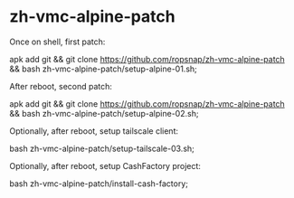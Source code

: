 # zh-vmc-alpine-patch

Once on shell, first patch:

  apk add git && git clone https://github.com/ropsnap/zh-vmc-alpine-patch && bash zh-vmc-alpine-patch/setup-alpine-01.sh;

After reboot, second patch:

  apk add git && git clone https://github.com/ropsnap/zh-vmc-alpine-patch && bash zh-vmc-alpine-patch/setup-alpine-02.sh;

Optionally, after reboot, setup tailscale client:

  bash zh-vmc-alpine-patch/setup-tailscale-03.sh;

Optionally, after reboot, setup CashFactory project:

  bash zh-vmc-alpine-patch/install-cash-factory;
